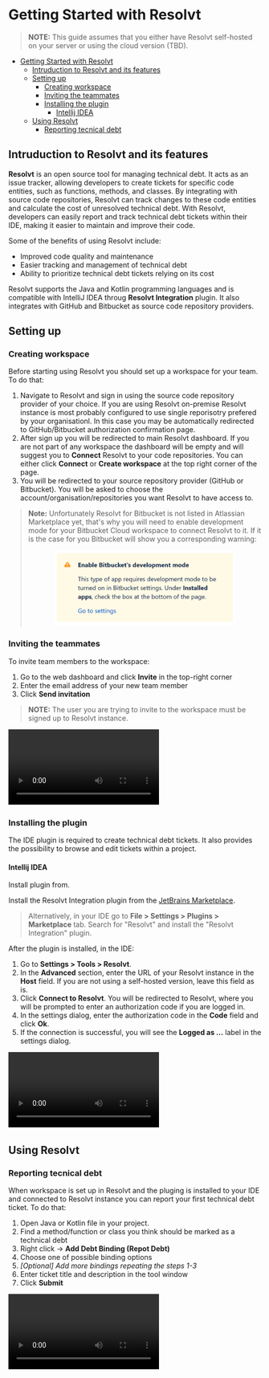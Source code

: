 # Getting Started with Resolvt

> **NOTE:** This guide assumes that you either have Resolvt self-hosted on your server or using the cloud version (TBD).
>

- [Getting Started with Resolvt](#getting-started-with-resolvt)
  - [Intruduction to Resolvt and its features](#intruduction-to-resolvt-and-its-features)
  - [Setting up](#setting-up)
    - [Creating workspace](#creating-workspace)
    - [Inviting the teammates](#inviting-the-teammates)
    - [Installing the plugin](#installing-the-plugin)
      - [Intellij IDEA](#intellij-idea)
  - [Using Resolvt](#using-resolvt)
    - [Reporting tecnical debt](#reporting-tecnical-debt)


## Intruduction to Resolvt and its features
**Resolvt** is an open source tool for managing technical debt. It acts as an issue tracker, allowing developers to create tickets for specific code entities, such as functions, methods, and classes. By integrating with source code repositories, Resolvt can track changes to these code entities and calculate the cost of unresolved technical debt. With Resolvt, developers can easily report and track technical debt tickets within their IDE, making it easier to maintain and improve their code.

Some of the benefits of using Resolvt include:

* Improved code quality and maintenance
* Easier tracking and management of technical debt
* Ability to prioritize technical debt tickets relying on its cost

Resolvt supports the Java and Kotlin programming languages and is compatible with IntelliJ IDEA throug **Resolvt Integration** plugin. It also integrates with GitHub and Bitbucket as source code repository providers.

## Setting up
### Creating workspace
Before starting using Resolvt you should set up a workspace for your team. To do that:

1. Navigate to Resolvt and sign in using the source code repository provider of your choice. If you are using Resolvt on-premise Resolvt instance is most probably configured to use single reporisotry prefered by your organisationl. In this case you may be automatically redirected to GitHub/Bitbucket authorization confirmation page.
2. After sign up you will be redirected to main Resolvt dashboard. If you are not part of any workspace the dashboard will be empty and will suggest you to **Connect** Resolvt to your code repositories. You can either click **Connect** or **Create workspace** at the top right corner of the page.
3. You will be redirected to your source repository provider (GitHub or Bitbucket). You will be asked to choose the account/organisation/repositories you want Resolvt to have access to.
> **Note:** Unfortunately Resolvt for Bitbucket is not listed in Atlassian Marketplace yet, that's why you will need to enable development mode for your Bitbucket Cloud workspace to connect Resolvt to it. If it is the case for you Bitbucket will show you a corresponding warning:
> 
> <p align="center">
> <img src="media/getting-started/bitbucket-warning.png" height="150px">
> </p>
> 

### Inviting the teammates
To invite team members to the workspace:

1. Go to the web dashboard and click **Invite** in the top-right corner
2. Enter the email address of your new team member
3. Click **Send invitation**

> **NOTE:** The user you are trying to invite to the workspace must be signed up to Resolvt instance.

<video src="media/getting-started/invite.mp4" controls></video>

### Installing the plugin
The IDE plugin is required to create technical debt tickets. It also provides the possibility to browse and edit tickets within a project.

#### Intellij IDEA
Install plugin from.

Install the Resolvt Integration plugin from the  <a href="https://plugins.jetbrains.com/plugin/20735-resolvt-integration" target="_blank">JetBrains Marketplace</a>.

> Alternatively, in your IDE go to **File > Settings > Plugins > Marketplace** tab. Search for "Resolvt" and install the "Resolvt Integration" plugin.

After the plugin is installed, in the IDE:

1. Go to **Settings > Tools > Resolvt**.
2. In the **Advanced** section, enter the URL of your Resolvt instance in the **Host** field. If you are not using a self-hosted version, leave this field as is.
3. Click **Connect to Resolvt**. You will be redirected to Resolvt, where you will be prompted to enter an authorization code if you are logged in.
4. In the settings dialog, enter the authorization code in the **Code** field and click **Ok**.
5. If the connection is successful, you will see the **Logged as ...** label in the settings dialog.

<video src="media/getting-started/plugin-setup.mp4" controls></video>


## Using Resolvt
### Reporting tecnical debt
When workspace is set up in Resolvt and the pluging is installed to your IDE and connected to Resolvt instance you can report your first technical debt ticket.
To do that:

1. Open Java or Kotlin file in your project.
2. Find a method/function or class you think should be marked as a technical debt
3. Right click -> **Add Debt Binding (Repot Debt)**
4. Choose one of possible binding options
5. _[Optional] Add more bindings repeating the steps 1-3_
6. Enter ticket title and description in the tool window
7. Click **Submit**

<video src="media/getting-started/report.mp4" controls></video>